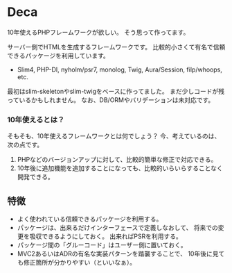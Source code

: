 Deca
====

10年使えるPHPフレームワークが欲しい。
そう思って作ってます。

サーバー側でHTMLを生成するフレームワークです。
比較的小さくて有名で信頼できるパッケージを利用しています。

- Slim4, PHP-DI, nyholm/psr7, monolog, Twig, Aura/Session, filp/whoops, etc.

最初はslim-skeletonやslim-twigをベースに作ってました。
まだ少しコードが残っているかもしれません。
なお、DB/ORMやバリデーションは未対応です。

### 10年使えるとは？

そもそも、10年使えるフレームワークとは何でしょう？
今、考えているのは、次の点です。

1. PHPなどのバージョンアップに対して、比較的簡単な修正で対応できる。
2. 10年後に追加機能を追加することになっても、比較的いらいらすることなく開発できる。

## 特徴

- よく使われている信頼できるパッケージを利用する。
- パッケージは、出来るだけインターフェースで定義しなおして、
  将来での変更を吸収できるようにしておく。
  出来ればPSRを利用する。
- パッケージ間の「グルーコード」はユーザー側に置いておく。
- MVC2あるいはADRの有名な実装パターンを踏襲することで、
  10年後に見ても修正箇所が分かりやすい（といいなぁ）。


